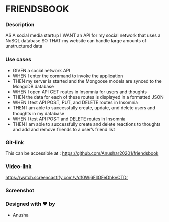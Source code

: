 # FRIENDSBOOK

### Description

AS A social media startup
I WANT an API for my social network that uses a NoSQL database
SO THAT my website can handle large amounts of unstructured data

### Use cases

- GIVEN a social network API
- WHEN I enter the command to invoke the application
- THEN my server is started and the Mongoose models are synced to the MongoDB database
- WHEN I open API GET routes in Insomnia for users and thoughts
- THEN the data for each of these routes is displayed in a formatted JSON
- WHEN I test API POST, PUT, and DELETE routes in Insomnia
- THEN I am able to successfully create, update, and delete users and thoughts in my database
- WHEN I test API POST and DELETE routes in Insomnia
- THEN I am able to successfully create and delete reactions to thoughts and add and remove friends to a user’s friend list

### Git-link

This can be accessible at : https://github.com/Anushar20201/friendsbook 

### Video-link
https://watch.screencastify.com/v/df0Wj6FllOFeDhkvCTDr 

### Screenshot

### Designed with ❤️ by
- Anusha
